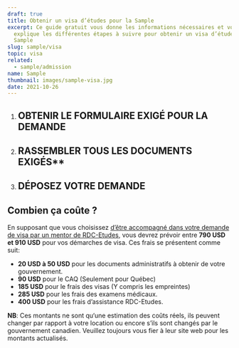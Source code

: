 ```yaml
---
draft: true
title: Obtenir un visa d’études pour la Sample
excerpt: Ce guide gratuit vous donne les informations nécessaires et vous
  explique les différentes étapes à suivre pour obtenir un visa d’études pour la
  Sample
slug: sample/visa
topic: visa
related:
  - sample/admission
name: Sample
thumbnail: images/sample-visa.jpg
date: 2021-10-26
---
```


1.  ## OBTENIR LE FORMULAIRE EXIGÉ POUR LA DEMANDE

2. ## RASSEMBLER TOUS LES DOCUMENTS EXIGÉS**

3. ## DÉPOSEZ VOTRE DEMANDE

## Combien ça coûte ?

En supposant que vous choisissez [d’être accompagné dans votre demande de visa par un mentor de RDC-Etudes](/accompagnement), vous devrez prévoir entre **790 USD et 910 USD** pour vos démarches de visa.
Ces frais se présentent comme suit:

- **20 USD à 50 USD** pour les documents administratifs à obtenir de votre gouvernement.
- **90 USD** pour le CAQ (Seulement pour Québec)
- **185 USD** pour le frais des visas (Y compris les empreintes)
- **285 USD** pour les frais des examens médicaux.
- **400 USD** pour les frais d’assistance RDC-Etudes.

**NB**: Ces montants ne sont qu‘une estimation des coûts réels, ils peuvent changer par rapport à votre location ou encore s’ils sont changés par le gouvernement canadien. Veuillez toujours vous fier à leur site web pour les montants actualisés.
